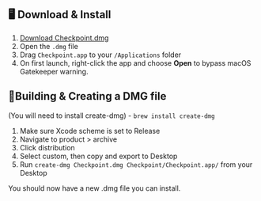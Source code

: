 ## 🖥️ Download & Install

1. [Download Checkpoint.dmg](https://github.com/damiensedgwick/Checkpoint/releases/latest)
2. Open the `.dmg` file
3. Drag `Checkpoint.app` to your `/Applications` folder
4. On first launch, right-click the app and choose **Open** to bypass macOS Gatekeeper warning.

## 🔨Building & Creating a DMG file

(You will need to install create-dmg) - `brew install create-dmg`

1. Make sure Xcode scheme is set to Release
2. Navigate to product > archive
3. Click distribution
4. Select custom, then copy and export to Desktop
5. Run `create-dmg Checkpoint.dmg Checkpoint/Checkpoint.app/` from your Desktop

You should now have a new .dmg file you can install.
